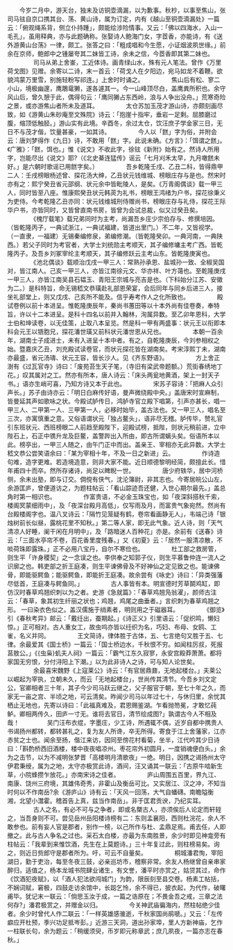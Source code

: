 <!-- { "loadSidebar": true } -->
　　今岁二月中，游天台，独未及访铜壶滴漏，以为歉事。秋杪，以事至焦山，张司马铉自京口携其台、荡、黄山诗，属为订定，内有《越山至铜壶滴漏处》一篇云：「俯观绳系背，侧立仆持踵」，颇能绘涉险情事。又云：「佛以四海水，入山一毛孔」，虽用释典，亦与此题确称。张娶诗人鲍海门女，字茝香，亦能诗，有《送外游黄山台荡》一律，颇工。张答之曰：「粗成唱和今生愿，小证烟波夙世缘。」前余在京师，鲍郎中之锺屡夸其二妹皆工诗，余未之信，今茝香即其第二妹也。 
　　
　　司马从弟上舍崟，工近体诗。画青绿山水，殊有元人笔法。曾作《万里荷戈图》见赠。余寄以二诗，末一首云：「荷戈人在夕阳边，宛马如龙不着鞭。欲貌鸿蒙万里雪，别施轻粉写祁连。」上舍时时诵之。 
　　
　　焦山后有松、寥二小山，境极幽邃，鹰鵰鼋獭，遂各遽其一。今一山峰顶尽白，盖鹰粪所积也。余守风山后，曾久憩于此，偶得句云：「鹰同獭占东西岭，浪与人争出没舟。」荒寒奇险之景，或亦游焦山者所未及道耳。 
　　
　　太仓苏加玉茂才游山诗，亦颇刻画尽致，如《游黄山朱砂庵至文殊院》诗云：「抱崖十指牢，垂岩一足剩。屈膝磨过腹，缩顶低触胫。」游山实有此境。辛酉冬，余过太仓，饮汪庶子学金家三日，无日不与茂才偕，饮量甚豪，一如其诗。 
　　
　　今人以「餻」字为俗，并附会云：唐刘梦得作《九日》诗，不敢用「餻」字。此说未确。《方言》：「饵谓之餻」。《广雅》：「餻，饵也。」惟《说文》不收此字，徐铉《新附》始有之。然诗人所用字，岂能尽出《说文》耶?（《北史綦连猛传》谣云「七月刈禾太早，九月噉餻未好。」是六朝时歌谣已用餻字矣。） 
　　
　　吾乡乾隆壬戌、乙丑二科，皆得鼎甲二人：壬戌榜眼杨述曾、探花汤大绅，乙丑状元钱维城、榜眼庄存与是也。然宋时亦有之：熙宁癸丑省元邵纲、状元余中皆毗陵人，是矣。《万青阁偶谈》载一甲三人，同时皆至八座。惟康熙癸丑状元韩菼为礼书，榜眼王鸿绪为户书，探花徐秉义为吏侍。今考乾隆乙丑亦同：状元钱维城刑侍赠尚书，榜眼庄存与礼侍，探花王际华户书，亦皆同时，又皆曾直南书房，皆曾为会试总裁，似又过癸丑矣。 
　　
　　《槐厅载笔》载兄弟同时为主考，尚漏吾乡庄少宗伯存与、修撰培因。（皆乾隆丙子，一典试浙江，一典试福建，皆道出里门。）不二年，又皆视学。 （一直隶，一福建）无锡秦编修泉，弟编修潮。（皆乾隆癸卯。一典河南，一典陕西。）若父子同时为考官者，大学士刘统勋主考顺天，其子编修墉主考广西。皆乾隆丙子。及吾乡刘冢宰纶主考顺天，其子编修跃云主考山东。皆乾隆庚寅也。 
　　
　　《池北偶谈》载顺治戊戌一甲三人：常熟孙承恩、盐城孙一致、全椒吴国对，皆江南人。己亥一甲三人，亦皆江南徐元文、华亦祥、叶方蔼也。至乾隆庚戌一甲三人，亦皆江南吴县石韫玉、青阳王宗城与亮吉是也。（下科始分江苏、安徽为二。）是科特旨，命无锡嵇文恭璜赴礼部恩荣宴，会后同年与同乡后进三人，接坐礼部堂上，则又戊戌、己亥所不能及。信乎寿考作人之化所致也。 
　　
　　殿试卷例以前十本进呈。惟乾隆庚辰年，秦尚书蕙田等以十本外尚有佳卷奏，奉特旨，许以十二本进呈。是科十四名以前并入翰林，洵属异数。至乙卯年恩科，大学士伯和坤读卷，以无佳策，止取八本呈览。然是科一甲有两盛事：状元王以衔即本科会元王以铻胞兄，探花潘世璜又前科状元潘世恩从兄也。 
　　
　　本朝一百余年，湖南士子成进士，未有入进呈十本中者。有之，自乾隆庚辰，今刘参相权之始。暨嘉庆乙丑，刘充殿试读卷官，而状元探花皆在湖南矣。考宋淳熙丁未，湖南亦最盛，省元汤璹、状元王容，皆长沙人。见《齐东野语》。 
　　
　　方上舍正澍有《过瓦官寺》诗曰：「废苑苔生天子笔，（寺旧有梁武帝题额。）荒街春绣地丁花。」叹其属对之工。然亦有所本，唐人诗云：「床头两瓮地黄酒，架上一封天子书。」语亦生峭可喜，乃知方诗又本于此也。 
　　
　　宋苏子容诗：「把麻人众引声长。」苏子由诗亦云：「明日白麻传好语，曼声微绕殿中央。」盖唐宋时宣麻制，皆曼延其声如歌咏之状。今殿试胪传日，鸿胪寺官立殿下唱第，引声亦甚长，唱一甲三人、二甲第一人、三甲第一人，必移时始毕，盖古法也。又一甲三人，唱名至三次，亦寓慎重之意。又俗语谓状元「独占鳌头」，语非尽无稽。胪传毕，赞礼官引东班状元、西班榜眼二人前趋至殿陛下，迎殿试榜，抵陛，则状元稍前进，立中陛石上，石正中镌升龙及巨鳌，盖警跸出入所由，即古所谓螭头矣。俗语所本以此。榜亭出，一甲三人随之，由午门正中而出。盖亲王、宰相亦无此异数。大学士嵇文恭公尝笑语余曰：「某为宰相十年，不及一日之新进」云。 
　　
　　作诗造句难，造字更难。若造境造意，则非大家不能。近日顺德黎明经简，颇擅此长。惜年甫四十而卒。然所存诸诗，尚足以睥睨一世。 
　　
　　唐少府轶华，居中河桥侧，余未出塾，即与订交。倜傥有侠气，沈沦簿尉，非其志也。今寄居皖公山左，余游匡庐，曾便道访之，为题柱帖云：「看山踪迹吾还健，入世心期尔最先。」盖总角时第一相识也。 
　　
　　作富贵语，不必金玉珠宝也，如「夜深斜搭秋千索，楼阁冥蒙细雨中」，及「夜深台殿月高低」，仅写雨及月，而富贵气象宛然。然尚有台殿楼阁字也。温八叉诗云：「隔竹见笼疑有鹤，卷帘看画静无人」，韦端己诗「银烛树前长似昼，露桃花里不知秋。」第二等人家，即无此气象。近人诗，则「天气清凉人好睡，阑干闲在月明中」，及「路暗迷人百种花」亦是。余前有《送春》诗云：「三面水亭帘不卷，百花香里度残春。」又《初夏》云：「居然一服清凉散，不啖荷珠即露珠。」正不必用八宝丹，自尔不寒俭也。 
　　
　　杜工部之救房管，则生平「许身稷契」之一念误之也。李供奉之知郭子仪，则生平慕鲁仲连一流人之识廓之也。韩吏部之折王庭凑，则生平谏佛骨及不好神仙之定见致之也。能谏佛骨，即能驱鳄鱼；能驱鳄鱼，即能折王庭凑。故余尝有《咏史》诗曰：「异类强藩尽低首，王庭凑与鳄鱼同。」 
　　
　　古人事皆有本。明宣德时芳草鬬鸡缸，即仿汉时春草鸡翘织刺以为之者。史游《急就篇》：「春草鸡翘凫翁濯」，颜师古注云：「春草，象其初生纤丽之状也；鸡翘，鸡尾之曲垂者。」言织刺为春草鸡翘之形。 一曰染衣色似之。盖汉儒施于绡素者，明则用之于磁器耳。 
　　
　　《御览》引《春秋考异》邮云：「戴纴出，蚕期起。」《诗正义》引里语云：「促织鸣，懒妇惊。」正可相对。古人重女工，故虫呜亦皆以纴织为名，巧妇、布母、女鸥、工雀，名义并同。 
　　
　　王文简诗，律体胜于古体，五、七言绝句又胜于五、七律。余最爱其《国士桥》一篇云：「国士桥边水，千秋恨不穷。如闻柱厉叔，死报莒敖公。」《{虫枭}虮夫人祠》一篇云：「霸气江东久寂寥，永安宫殿莽萧萧。都将家国无穷恨，分付浔阳上下潮。」以为此非诗人之诗，可与知人论世矣。 
　　
　　余最喜宋魏野《上寇莱公》诗云：「有官居鼎鼐，无地起楼台。」夫莱公以崛起为宰执，立朝未久，而云「无地起楼台」，世尚传其清节。今吾乡刘文定公，官卿相者三十年，其子今少司马跃云继之，父子服官于朝，至七十年之久，而家无一亩之宫、半顷之地，可云清矣。昨闻少司马以年过七十，与休归里，余忧其栖止无地也，先寄以诗曰：「此福真难及，君恩赐鉴湖。乍看抛笏冕，才敢忆莼鲈。卿相两传久，田庐一寸无。谁将去官日，清节绘成图?」孰谓古今人不相及哉！ 
　　
　　吴门汪布衣绲，字墨庄，少工诗，所遇辄不偶，近岁自都中携贵人书谒扬州都转，都转甚礼之，复为友人所谗，卒无所得。寄食于江上舍藩家，江亦赤贫之士也。闻余至扬，偕江来访，因同至傍花村看菊，坐半，江代吟其少日诗曰：「斟酌桥西旧酒楼，楼中夜夜唱凉州。枣花帘外初圆月，一度销魂便白头。」余为之击节，以为不减明张梦晋「高楼明月清歌夜」一绝。明日，因携之谒扬州太守伊君秉绶，属为之地，太守亦极赏此诗，酒间，汪又诵其一联云：「古原牛啮新生草，小院蜂攒乍放花。」亦南宋诗之佳者。 
　　
　　庐山周围五百里，界九江、南康、饶州三府境，其雄伟奇秀，非霍山及衡岳可比。又实居江、汉之冲，不知当时何以不作南岳?余《游庐山》诗有云：「天风一回荡，大气自蟠礴。南瞻隘衡湘，北望小灊霍。稽首告上真，兹当作南岳」。非于匡君贡谀，乃纪实耳。 
　　
　　古人之名，有必不可与之争者，即或名槩古人，亦须俟后人论定而轩轾之，当吾身则不可。尝见岳州岳阳楼诗榜有二：东则孟襄阳，西则杜浣花，余人不敢参也。前有妄人官是郡者，别作一榜，以己所作与杜、孟鼎足焉。甫去任，人即撤之。此与古人争名之过也。采石太白楼，亦最为东南胜景，余少时即见神龛旁有柱帖云：「我辈到来惟饮酒，先生在上莫题诗。」三十年复过此，则柱榜易矣。询之，则近日赀郎守是郡者所为。吁，可云不自量矣。 
　　
　　桐城潘君恂，宰阳湖日，勤于吏治，每至冬夜三鼓，必亲巡坊市，稽察非常。余友人杨继曾自亲串家醉归，适值之，杨本龙城书院肆业诸生，有文誉，潘平时亦赏之，姑贷其过，命作《饮酒犯夜赋》，以「酒人犯法欲闯城门」为韵，限辰刻至县交卷。杨素工帖括，不娴词赋，窘极，四鼓走访余馆中，长跽乞怜，余不得已，披衣起，为代作，破曙甫毕。犹记末一联云：「倘思玉汝于成，一篇之诰原在；不畏金吾之戒，三章之法何存?」潘君极赏之，并赠金以归。 
　　
　　今关神武庙徧海内，然柱帖绝少佳者。余少时曾代人作二联云：「一样英雄感骓逝，千秋家国尚鹃嗁。」又云：「左传癖应开杜预，季兴功足抵岑彭。」近游三天洞，道出孙家埠，里人方新神庙，乞作一柱联长句，余为题云：「稍缓须臾，币岁即元称章武；庶几夙夜，一篇亦志在春秋。」 
　　
